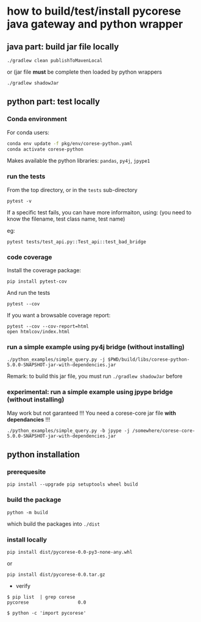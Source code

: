 # how to build/test/install pycorese java gateway and python wrapper




## java part: build jar file locally

```
./gradlew clean publishToMavenLocal
```

or (jar file **must** be complete then loaded by python wrappers
```
./gradlew shadowJar
```

## python part: test locally

### Conda environment

For conda users:
```bash
conda env update -f pkg/env/corese-python.yaml
conda activate corese-python
```

Makes available the python libraries: `pandas`, `py4j`, `jpype1`

### run the tests

From the top directory, or in the `tests` sub-directory

```
pytest -v
```

If a specific test fails, you can have more informaiton, using:
(you need to know the filename, test class name, test name)

eg:
```
pytest tests/test_api.py::Test_api::test_bad_bridge
```

### code coverage

Install the coverage package:

```
pip install pytest-cov
```

And run the tests

```
pytest --cov
```

If you want a browsable coverage report:

```
pytest --cov --cov-report=html
open htmlcov/index.html
```

### run a simple example using py4j bridge (without installing)

```
./python_examples/simple_query.py -j $PWD/build/libs/corese-python-5.0.0-SNAPSHOT-jar-with-dependencies.jar
```

Remark: to build this jar file, you must run `./gradlew shadowJar` before

### experimental: run a simple example using jpype bridge (without installing)

May work but not garanteed !!! You need a corese-core jar file **with dependancies** !!!

```
./python_examples/simple_query.py -b jpype -j /somewhere/corese-core-5.0.0-SNAPSHOT-jar-with-dependencies.jar
```

## python installation

### prerequesite

```
pip install --upgrade pip setuptools wheel build
```

### build the package

```
python -m build
```

which build the packages into `./dist`


### install locally

```
pip install dist/pycorese-0.0-py3-none-any.whl
```

or
```
pip install dist/pycorese-0.0.tar.gz
```

- verify

```
$ pip list  | grep corese
pycorese                  0.0

$ python -c 'import pycorese'
```
